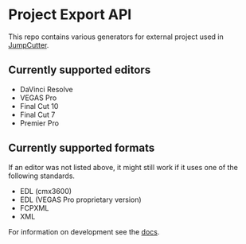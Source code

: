 # Project Export API
This repo contains various generators for external project used in [JumpCutter](https://jumpcutter.com).

## Currently supported editors
* DaVinci Resolve
* VEGAS Pro
* Final Cut 10
* Final Cut 7
* Premier Pro

## Currently supported formats
If an editor was not listed above, it might still work if it uses one of the following standards.
* EDL (cmx3600)
* EDL (VEGAS Pro proprietary version)
* FCPXML
* XML

For information on development see the [docs](docs/README.md).
